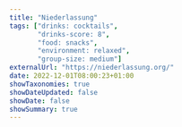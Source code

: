 ```yaml
---
title: "Niederlassung"
tags: ["drinks: cocktails",
       "drinks-score: 8",
       "food: snacks",
       "environment: relaxed",
       "group-size: medium"]
externalUrl: "https://niederlassung.org/"
date: 2022-12-01T08:00:23+01:00
showTaxonomies: true
showDateUpdated: false
showDate: false
showSummary: true
---
```

